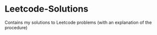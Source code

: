 # Leetcode-Solutions
Contains my solutions to Leetcode problems (with an explanation of the procedure)
